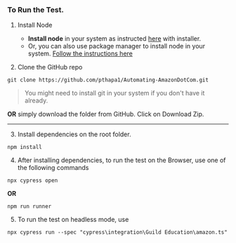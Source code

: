 ### To Run the Test.

1. Install Node

   - **Install node** in your system as instructed [here](https://nodejs.org/en/download/) with installer.
   - Or, you can also use package manager to install node in your system. [Follow the instructions here](https://nodejs.org/en/download/package-manager/)

2. Clone the GitHub repo

```text
git clone https://github.com/pthapa1/Automating-AmazonDotCom.git
```

> You might need to install git in your system if you don't have it already.

**OR**
simply download the folder from GitHub. Click on Download Zip.

---

3. Install dependencies on the root folder.

```text
npm install
```

4. After installing dependencies, to run the test on the Browser, use one of the following commands

```text
npx cypress open
```

**OR**

```
npm run runner
```

5. To run the test on headless mode, use

```
npx cypress run --spec "cypress\integration\Guild Education\amazon.ts"
```
